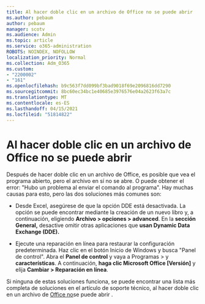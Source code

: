 ```yaml
---
title: Al hacer doble clic en un archivo de Office no se puede abrir
ms.author: pebaum
author: pebaum
manager: scotv
ms.audience: Admin
ms.topic: article
ms.service: o365-administration
ROBOTS: NOINDEX, NOFOLLOW
localization_priority: Normal
ms.collection: Adm_O365
ms.custom:
- "2200002"
- "161"
ms.openlocfilehash: b9c563f7dd099bf3bad9018f69e2096816dd7290
ms.sourcegitcommit: 8bc60ec34bc1e40685e3976576e04a2623f63a7c
ms.translationtype: MT
ms.contentlocale: es-ES
ms.lasthandoff: 04/15/2021
ms.locfileid: "51814822"
---
```

# <a name="double-clicking-an-office-file-fails-to-open-it"></a>Al hacer doble clic en un archivo de Office no se puede abrir

Después de hacer doble clic en un archivo de Office, es posible que vea el programa abierto, pero el archivo en sí no se abre. O puede obtener el error: "Hubo un problema al enviar el comando al programa". Hay muchas causas para esto, pero las dos soluciones más comunes son:

- Desde Excel, asegúrese de que la opción DDE está desactivada. La opción se puede encontrar mediante la creación de un nuevo libro y, a continuación, eligiendo **Archivo > opciones > advanced**. En la **sección General,** desactive omitir otras aplicaciones que **usan Dynamic Data Exchange (DDE).**

- Ejecute una reparación en línea para restaurar la configuración predeterminada. Haz clic en el botón Inicio de Windows y busca "Panel de control". Abra el **Panel de control** y vaya a Programas > y **características**. A continuación, **haga clic Microsoft Office [Versión]** y elija **Cambiar > Reparación en línea**.

Si ninguna de estas soluciones funciona, se puede encontrar una lista más completa de soluciones en el artículo de soporte técnico, al hacer doble clic en un archivo de [Office no](https://support.office.com/article/Double-clicking-an-Office-file-fails-to-open-it-1e9c0ad9-34c8-4440-a42e-d30186b29ed6)se puede abrir .
